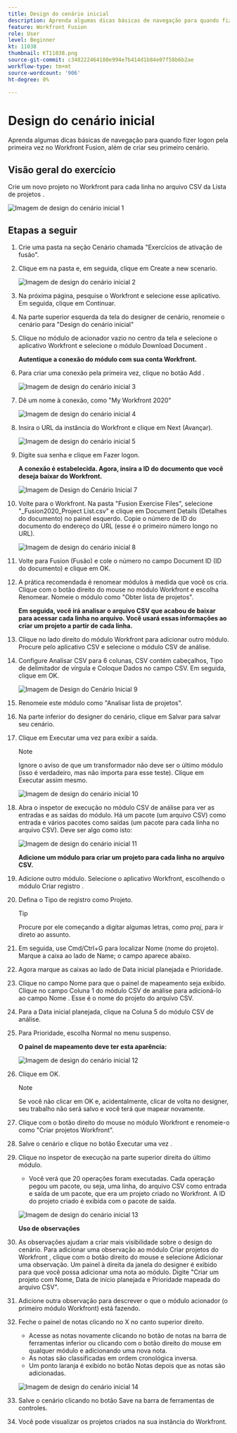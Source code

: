 ```yaml
---
title: Design do cenário inicial
description: Aprenda algumas dicas básicas de navegação para quando fizer logon pela primeira vez no Workfront Fusion, além de criar seu primeiro cenário.
feature: Workfront Fusion
role: User
level: Beginner
kt: 11038
thumbnail: KT11038.png
source-git-commit: c348222464180e994e7b414d1b84e07f58b6b2ae
workflow-type: tm+mt
source-wordcount: '906'
ht-degree: 0%

---
```



# Design do cenário inicial

Aprenda algumas dicas básicas de navegação para quando fizer logon pela primeira vez no Workfront Fusion, além de criar seu primeiro cenário.

## Visão geral do exercício

Crie um novo projeto no Workfront para cada linha no arquivo CSV da Lista de projetos .

![Imagem de design do cenário inicial 1](../12-exercises/assets/initial-scenario-design-1.png)

## Etapas a seguir

1. Crie uma pasta na seção Cenário chamada &quot;Exercícios de ativação de fusão&quot;.
1. Clique em na pasta e, em seguida, clique em Create a new scenario.

   ![Imagem de design do cenário inicial 2](../12-exercises/assets/initial-scenario-design-2.png)

1. Na próxima página, pesquise o Workfront e selecione esse aplicativo. Em seguida, clique em Continuar.
1. Na parte superior esquerda da tela do designer de cenário, renomeie o cenário para &quot;Design do cenário inicial&quot;
1. Clique no módulo de acionador vazio no centro da tela e selecione o aplicativo Workfront e selecione o módulo Download Document .

   **Autentique a conexão do módulo com sua conta Workfront.**

1. Para criar uma conexão pela primeira vez, clique no botão Add .

   ![Imagem de design do cenário inicial 3](../12-exercises/assets/initial-scenario-design-3.png)

1. Dê um nome à conexão, como &quot;My Workfront 2020&quot;

   ![Imagem de design do cenário inicial 4](../12-exercises/assets/initial-scenario-design-4.png)

1. Insira o URL da instância do Workfront e clique em Next (Avançar).

   ![Imagem de design do cenário inicial 5](../12-exercises/assets/initial-scenario-design-5.png)

1. Digite sua senha e clique em Fazer logon.

   **A conexão é estabelecida. Agora, insira a ID do documento que você deseja baixar do Workfront.**

   ![Imagem de Design do Cenário Inicial 7](../12-exercises/assets/initial-scenario-design-7.png)

1. Volte para o Workfront. Na pasta &quot;Fusion Exercise Files&quot;, selecione &quot;_Fusion2020_Project List.csv&quot; e clique em Document Details (Detalhes do documento) no painel esquerdo. Copie o número de ID do documento do endereço do URL (esse é o primeiro número longo no URL).

   ![Imagem de design do cenário inicial 8](../12-exercises/assets/initial-scenario-design-8.png)

1. Volte para Fusion (Fusão) e cole o número no campo Document ID (ID do documento) e clique em OK.
1. A prática recomendada é renomear módulos à medida que você os cria. Clique com o botão direito do mouse no módulo Workfront e escolha Renomear. Nomeie o módulo como &quot;Obter lista de projetos&quot;.

   **Em seguida, você irá analisar o arquivo CSV que acabou de baixar para acessar cada linha no arquivo. Você usará essas informações ao criar um projeto a partir de cada linha.**

1. Clique no lado direito do módulo Workfront para adicionar outro módulo. Procure pelo aplicativo CSV e selecione o módulo CSV de análise.
1. Configure Analisar CSV para 6 colunas, CSV contém cabeçalhos, Tipo de delimitador de vírgula e Coloque Dados no campo CSV. Em seguida, clique em OK.

   ![Imagem de Design do Cenário Inicial 9](../12-exercises/assets/initial-scenario-design-9.png)

1. Renomeie este módulo como &quot;Analisar lista de projetos&quot;.
1. Na parte inferior do designer do cenário, clique em Salvar para salvar seu cenário.
1. Clique em Executar uma vez para exibir a saída.

   >[!NOTE]
   >
   >Ignore o aviso de que um transformador não deve ser o último módulo (isso é verdadeiro, mas não importa para esse teste). Clique em Executar assim mesmo.

   ![Imagem de design do cenário inicial 10](../12-exercises/assets/initial-scenario-design-10.png)

1. Abra o inspetor de execução no módulo CSV de análise para ver as entradas e as saídas do módulo. Há um pacote (um arquivo CSV) como entrada e vários pacotes como saídas (um pacote para cada linha no arquivo CSV). Deve ser algo como isto:

   ![Imagem de design do cenário inicial 11](../12-exercises/assets/initial-scenario-design-11.png)

   **Adicione um módulo para criar um projeto para cada linha no arquivo CSV.**

1. Adicione outro módulo. Selecione o aplicativo Workfront, escolhendo o módulo Criar registro .
1. Defina o Tipo de registro como Projeto.

   >[!TIP]
   >
   >Procure por ele começando a digitar algumas letras, como *proj*, para ir direto ao assunto.

1. Em seguida, use Cmd/Ctrl+G para localizar Nome (nome do projeto). Marque a caixa ao lado de Name; o campo aparece abaixo.
1. Agora marque as caixas ao lado de Data inicial planejada e Prioridade.
1. Clique no campo Nome para que o painel de mapeamento seja exibido. Clique no campo Coluna 1 do módulo CSV de análise para adicioná-lo ao campo Nome . Esse é o nome do projeto do arquivo CSV.
1. Para a Data inicial planejada, clique na Coluna 5 do módulo CSV de análise.
1. Para Prioridade, escolha Normal no menu suspenso.

   **O painel de mapeamento deve ter esta aparência:**

   ![Imagem de design do cenário inicial 12](../12-exercises/assets/initial-scenario-design-12.png)

1. Clique em OK.

   >[!NOTE]
   >
   >Se você não clicar em OK e, acidentalmente, clicar de volta no designer, seu trabalho não será salvo e você terá que mapear novamente.

1. Clique com o botão direito do mouse no módulo Workfront e renomeie-o como &quot;Criar projetos Workfront&quot;.
1. Salve o cenário e clique no botão Executar uma vez .
1. Clique no inspetor de execução na parte superior direita do último módulo.

   + Você verá que 20 operações foram executadas. Cada operação pegou um pacote, ou seja, uma linha, do arquivo CSV como entrada e saída de um pacote, que era um projeto criado no Workfront. A ID do projeto criado é exibida com o pacote de saída.

   ![Imagem de design do cenário inicial 13](../12-exercises/assets/initial-scenario-design-13.png)

   **Uso de observações**

1. As observações ajudam a criar mais visibilidade sobre o design do cenário. Para adicionar uma observação ao módulo Criar projetos do Workfront , clique com o botão direito do mouse e selecione Adicionar uma observação. Um painel à direita da janela do designer é exibido para que você possa adicionar uma nota ao módulo. Digite &quot;Criar um projeto com Nome, Data de início planejada e Prioridade mapeada do arquivo CSV&quot;.
1. Adicione outra observação para descrever o que o módulo acionador (o primeiro módulo Workfront) está fazendo.
1. Feche o painel de notas clicando no X no canto superior direito.

   + Acesse as notas novamente clicando no botão de notas na barra de ferramentas inferior ou clicando com o botão direito do mouse em qualquer módulo e adicionando uma nova nota.
   + As notas são classificadas em ordem cronológica inversa.
   + Um ponto laranja é exibido no botão Notas depois que as notas são adicionadas.

   ![Imagem de design do cenário inicial 14](../12-exercises/assets/initial-scenario-design-14.png)

1. Salve o cenário clicando no botão Save na barra de ferramentas de controles.
1. Você pode visualizar os projetos criados na sua instância do Workfront.
